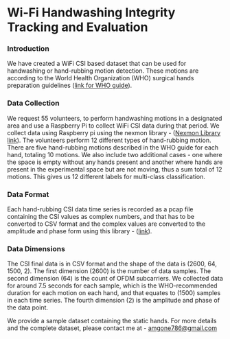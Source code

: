 # Wi-Fi Handwashing Integrity Tracking and Evaluation

### Introduction
We have created a WiFi CSI based dataset that can be used for handwashing or hand-rubbing motion detection. These motions are according to the World Health Organization (WHO) surgical hands preparation guidelines ([link for WHO guide](https://www.who.int/publications/i/item/9789241597906)).

### Data Collection
We request 55 volunteers, to perform handwashing motions in a designated area and use a Raspberry Pi to collect WiFi CSI data during that period. We collect data using Raspberry pi using the nexmon library - ([Nexmon Library link](https://github.com/seemoo-lab/nexmon)).
The volunteers perform 12 different types of hand-rubbing motion. There are five hand-rubbing motions described in the WHO guide for each hand, totaling 10 motions. We also include two additional cases - one where the space is empty without any hands present and another where hands are present in the experimental space but are not moving, thus a sum total of 12 motions. This gives us 12 different labels for multi-class classification.

### Data Format
Each hand-rubbing CSI data time series is recorded as a pcap file containing the CSI values as complex numbers, and that has to be converted to CSV format and the complex values are converted to the amplitude and phase form using this library - ([link](https://github.com/cheeseBG/pcap-to-csv)).

### Data Dimensions
The CSI final data is in CSV format and the shape of the data is (2600, 64, 1500, 2). The first dimension (2600) is the number of data samples. The second dimension (64) is the count of OFDM subcarriers. We collected data for around 7.5 seconds for each sample, which is the WHO-recommended duration for each motion on each hand, and that equates to (1500) samples in each time series. The fourth dimension (2) is the amplitude and phase of the data point.


We provide a sample dataset containing the static hands.
For more details and the complete dataset, please contact me at - 
[amgone786@gmail.com](mailto:amgone786@gmail.com)
